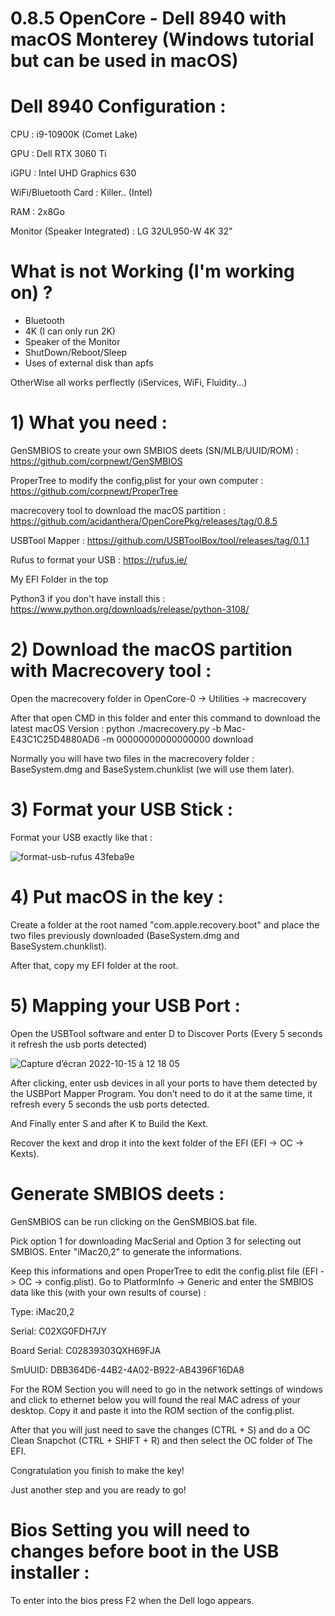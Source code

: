 # 0.8.5 OpenCore - Dell 8940 with macOS Monterey (Windows tutorial but can be used in macOS)

# Dell 8940 Configuration :

CPU : i9-10900K (Comet Lake)

GPU : Dell RTX 3060 Ti

iGPU : Intel UHD Graphics 630

WiFi/Bluetooth Card : Killer.. (Intel)

RAM : 2x8Go 

Monitor (Speaker Integrated) : LG 32UL950-W 4K 32"

# What is not Working (I'm working on) ?

- Bluetooth
- 4K (I can only run 2K)
- Speaker of the Monitor
- ShutDown/Reboot/Sleep
- Uses of external disk than apfs 

OtherWise all works perflectly (iServices, WiFi, Fluidity...)

# 1) What you need :

GenSMBIOS to create your own SMBIOS deets (SN/MLB/UUID/ROM) : https://github.com/corpnewt/GenSMBIOS

ProperTree to modify the config,plist for your own computer : https://github.com/corpnewt/ProperTree

macrecovery tool to download the macOS partition : https://github.com/acidanthera/OpenCorePkg/releases/tag/0.8.5

USBTool Mapper : https://github.com/USBToolBox/tool/releases/tag/0.1.1

Rufus to format your USB : https://rufus.ie/

My EFI Folder in the top 

Python3 if you don't have install this : https://www.python.org/downloads/release/python-3108/

# 2) Download the macOS partition with Macrecovery tool :

Open the macrecovery folder in OpenCore-0 -> Utilities -> macrecovery 

After that open CMD in this folder and enter this command to download the latest macOS Version : python ./macrecovery.py -b Mac-E43C1C25D4880AD6 -m 00000000000000000 download

Normally you will have two files in the macrecovery folder : BaseSystem.dmg and BaseSystem.chunklist (we will use them later).

# 3) Format your USB Stick  :

Format your USB exactly like that :


![format-usb-rufus 43feba9e](https://user-images.githubusercontent.com/78324112/195980444-6415c1f6-5b51-45ae-9866-f61c1dbb3390.png)

# 4) Put macOS in the key :

Create a folder at the root named "com.apple.recovery.boot" and place the two files previously downloaded (BaseSystem.dmg and BaseSystem.chunklist).

After that, copy my EFI folder at the root.

# 5) Mapping your USB Port :

Open the USBTool software and enter D to Discover Ports (Every 5 seconds it refresh the usb ports detected)

![Capture d’écran 2022-10-15 à 12 18 05](https://user-images.githubusercontent.com/78324112/195981177-e2d4e307-fd50-43c3-b1a1-549a23e98185.png)

After clicking, enter usb devices in all your ports to have them detected by the USBPort Mapper Program. You don't need to do it at the same time, it refresh every 5 seconds the usb ports detected.

And Finally enter S and after K to Build the Kext.

Recover the kext and drop it into the kext folder of the EFI (EFI -> OC -> Kexts).

# Generate SMBIOS deets :

GenSMBIOS can be run clicking on the GenSMBIOS.bat file.

Pick option 1 for downloading MacSerial and Option 3 for selecting out SMBIOS. 
Enter "iMac20,2" to generate the informations.

Keep this informations and open ProperTree to edit the config.plist file (EFI -> OC -> config.plist).
Go to PlatformInfo -> Generic and enter the SMBIOS data like this (with your own results of course) :

Type:         iMac20,2

Serial:       C02XG0FDH7JY

Board Serial: C02839303QXH69FJA

SmUUID:       DBB364D6-44B2-4A02-B922-AB4396F16DA8

For the ROM Section you will need to go in the network settings of windows and click to ethernet below you will found the real MAC adress of your desktop. Copy it and paste it into the ROM section of the config.plist.

After that you will just need to save the changes (CTRL + S) and do a OC Clean Snapchot (CTRL + SHIFT + R) and then select the OC folder of The EFI.

Congratulation you finish to make the key! 

Just another step and you are ready to go!






# Bios Setting you will need to changes before boot in the USB installer :

To enter into the bios press F2 when the Dell logo appears.


